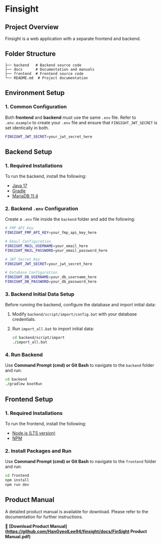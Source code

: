 # Finsight

## Project Overview

Finsight is a web application with a separate frontend and backend.

## Folder Structure

```
├── backend   # Backend source code
├── docs      # Documentation and manuals
├── frontend  # Frontend source code
└── README.md  # Project documentation
```

## Environment Setup

### 1. Common Configuration

Both **frontend** and **backend** must use the same `.env` file.
Refer to `.env.example` to create your `.env` file and ensure that `FINSIGHT_JWT_SECRET` is set identically in both.

```sh
FINSIGHT_JWT_SECRET=your_jwt_secret_here
```

## Backend Setup

### 1. Required Installations

To run the backend, install the following:

- [Java 17](https://adoptium.net/)
- [Gradle](https://gradle.org/install/)
- [MariaDB 11.4](https://mariadb.org/download/)

### 2. Backend `.env` Configuration
Create a `.env` file inside the `backend` folder and add the following:

```sh
# FMP API Key
FINSIGHT_FMP_API_KEY=your_fmp_api_key_here

# Email Configuration
FINSIGHT_MAIL_USERNAME=your_email_here
FINSIGHT_MAIL_PASSWORD=your_email_password_here

# JWT Secret Key
FINSIGHT_JWT_SECRET=your_jwt_secret_here

# Database Configuration
FINSIGHT_DB_USERNAME=your_db_username_here
FINSIGHT_DB_PASSWORD=your_db_password_here
```

### 3. Backend Initial Data Setup

Before running the backend, configure the database and import initial data:

1. Modify `backend/script/import/config.bat` with your database credentials.
2. Run `import_all.bat` to import initial data:

   ```sh
   cd backend/script/import
   ./import_all.bat
   ```

### 4. Run Backend

Use **Command Prompt (cmd) or Git Bash** to navigate to the `backend` folder and run:

```sh
cd backend
./gradlew bootRun
```

## Frontend Setup

### 1. Required Installations

To run the frontend, install the following:

- [Node.js (LTS version)](https://nodejs.org/)
- [NPM](https://www.npmjs.com/)

### 2. Install Packages and Run

Use **Command Prompt (cmd) or Git Bash** to navigate to the `frontend` folder and run:

```sh
cd frontend
npm install
npm run dev
```

## Product Manual
A detailed product manual is available for download. Please refer to the documentation for further instructions.

📄 **[Download Product Manual](https://github.com/HanGyeolLee94/finsight/docs/FinSight Product Manual.pdf)**
